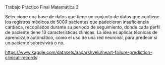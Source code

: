 Trabajo Práctico Final Matemática 3

Seleccione una base de datos que tiene un conjunto de datos que contiene los registros médicos de 5000 pacientes que padecieron insuficiencia cardíaca, recopilados durante su período de seguimiento, donde cada perfil de paciente tiene 13 características clínicas. La idea es aplicar técnicas de aprendizaje automático, como el uso de una red neuronal, para predecir si un paciente sobrevivirá o no.

https://www.kaggle.com/datasets/aadarshvelu/heart-failure-prediction-clinical-records
